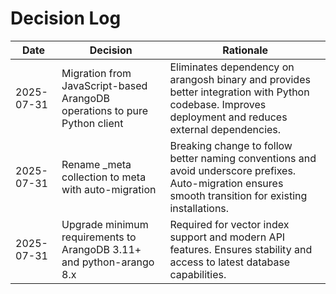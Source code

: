 # Decision Log

| Date | Decision | Rationale |
|------|----------|-----------|
| 2025-07-31 | Migration from JavaScript-based ArangoDB operations to pure Python client | Eliminates dependency on arangosh binary and provides better integration with Python codebase. Improves deployment and reduces external dependencies. |
| 2025-07-31 | Rename _meta collection to meta with auto-migration | Breaking change to follow better naming conventions and avoid underscore prefixes. Auto-migration ensures smooth transition for existing installations. |
| 2025-07-31 | Upgrade minimum requirements to ArangoDB 3.11+ and python-arango 8.x | Required for vector index support and modern API features. Ensures stability and access to latest database capabilities. |
